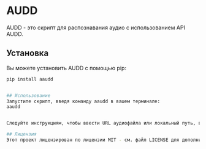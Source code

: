 # AUDD

AUDD - это скрипт для распознавания аудио с использованием API AUDD.

## Установка

Вы можете установить AUDD с помощью pip:

```bash
pip install aaudd


## Использование
Запустите скрипт, введя команду aaudd в вашем терминале:
aaudd


Следуйте инструкциям, чтобы ввести URL аудиофайла или локальный путь, выбрать сервисы для распознавания и при желании сохранить результаты в текстовый файл.

## Лицензия
Этот проект лицензирован по лицензии MIT - см. файл LICENSE для дополнительных сведений.

